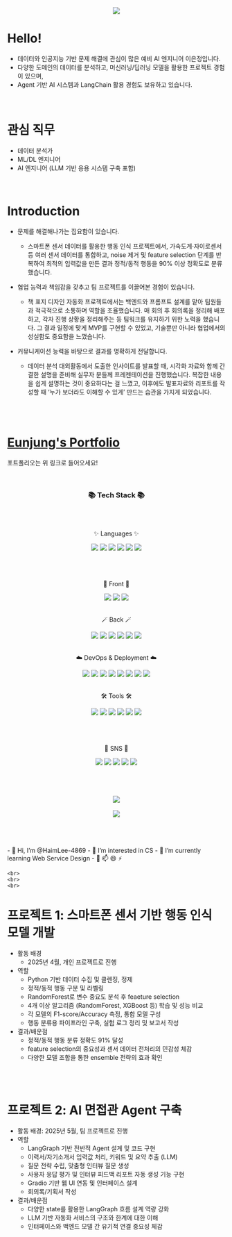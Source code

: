 <div align="center">
<img src="https://capsule-render.vercel.app/api?type=waving&color=efb6fc&height=200&section=header&text=Eunjung_Lee's Github!&fontColor=fbf5fc&fontSize=60&fontAlignY=40&animation=twinkling"/>
</div>

# Hello!
 - 데이터와 인공지능 기반 문제 해결에 관심이 많은 예비 AI 엔지니어 이은정입니다. 
 - 다양한 도메인의 데이터를 분석하고, 머신러닝/딥러닝 모델을 활용한 프로젝트 경험이 있으며, 
 - Agent 기반 AI 시스템과 LangChain 활용 경험도 보유하고 있습니다.
&nbsp;
	<br>
	<br>
	<br>

 # 관심 직무
 - 데이터 분석가 
 - ML/DL 엔지니어
 - AI 엔지니어 (LLM 기반 응용 시스템 구축 포함)
&nbsp;
	<br>
	<br>
	<br>
  # Introduction
 - 문제를 해결해나가는 집요함이 있습니다.
   - 스마트폰 센서 데이터를 활용한 행동 인식 프로젝트에서, 가속도계·자이로센서 등 여러 센서 데이터를 통합하고, noise 제거 및 feature selection 단계를 반복하여 최적의 입력값을 만든 결과 정적/동적 행동을 90% 이상 정확도로 분류했습니다.

 - 협업 능력과 책임감을 갖추고 팀 프로젝트를 이끌어본 경험이 있습니다.
   - 책 표지 디자인 자동화 프로젝트에서는 백엔드와 프롬프트 설계를 맡아 팀원들과 적극적으로 소통하며 역할을 조율했습니다. 매 회의 후 회의록을 정리해 배포하고, 각자 진행 상황을 정리해주는 등 팀워크를 유지하기 위한 노력을 했습니다. 그 결과 일정에 맞게 MVP를 구현할 수 있었고, 기술뿐만 아니라 협업에서의 성실함도 중요함을 느꼈습니다.

 - 커뮤니케이션 능력을 바탕으로 결과를 명확하게 전달합니다.
   - 데이터 분석 대외활동에서 도출한 인사이트를 발표할 때, 시각화 자료와 함께 간결한 설명을 준비해 실무자 분들께 프레젠테이션을 진행했습니다. 복잡한 내용을 쉽게 설명하는 것이 중요하다는 걸 느꼈고, 이후에도 발표자료와 리포트를 작성할 때 ‘누가 보더라도 이해할 수 있게’ 만드는 습관을 가지게 되었습니다.
&nbsp;
	<br>
	<br>
	<br>

# [Eunjung's Portfolio](https://haimlee-4869.github.io/)

포트폴리오는 위 링크로 들어오세요!

&nbsp;


<div align=center>
	<h3>📚 Tech Stack 📚</h3>
	<br>										
</div>



<div align="center">
	<br>
	<p>✨ Languages ✨</p>
	<!-- C -->
	<img src="https://img.shields.io/badge/C-A8B9CC?style=flat&logo=C&logoColor=white"/>
	<!-- C++ -->
	<img src="https://img.shields.io/badge/C++-00599C?style=flat&logo=Cplusplus&logoColor=white" />
	<!-- Java -->
 	<img src="https://img.shields.io/badge/Java-007396?style=flat&logo=Conda-Forge&logoColor=white" />
	<!-- Python -->
	<img src="https://img.shields.io/badge/-Python-3776AB?style=flat&logo=Python&logoColor=white"/>
	<!-- JavaScript -->
	<img src="https://img.shields.io/badge/JavaScript-F7DF1E?style=flat&logo=javascript&logoColor=white"/>
	<!-- MySQL -->
	<img src="https://img.shields.io/badge/MySQL-4479A1?style=flat&logo=MySQL&logoColor=white" />
	<br>
	<br>
	<br>
</div>


<div align="center">
	<br>
	<p>💎 Front 💎</p>
	<!-- React -->
	<img src="https://img.shields.io/badge/React-0D8ABC?style=flat&logo=React&logoColor=white" />
	<!-- Vue -->
 	<img src="https://img.shields.io/badge/Vue.js-4FC08D?style=flat&logo=Vue.js&logoColor=white"/>
	<!-- JavaScript -->
  	<img src="https://img.shields.io/badge/JavaScript-F7DF1E?style=flat&logo=javascript&logoColor=white"/>
	<br>
	<br>
</div>

<div align="center">
	<p>🪄 Back 🪄</p>
	<!-- Node.js -->
	<img src="https://img.shields.io/badge/Node.js-339933?style=flat&logo=Node.js&logoColor=white"/>	
	<!-- Flask -->
	<img src="https://img.shields.io/badge/Flask-000000?style=flat&logo=flask&logoColor=white"/>
	<!-- Spring -->
	<img src="https://img.shields.io/badge/Spring-6DB33F?style=flat&logo=Spring&logoColor=white"/>
 	<!-- Oracle -->
	<img src="https://img.shields.io/badge/ORACLE-F80000?style=flat&logo=oracle&logoColor=white"/>
	<!-- MongoDB -->
	<img src="https://img.shields.io/badge/MongoDB-47A248?style=flat&logo=MongoDB&logoColor=white"/>
	<!-- MySQL -->
	<img src="https://img.shields.io/badge/MySQL-4479A1?style=flat&logo=MySQL&logoColor=white" />
	<br>
	<br>
</div>

<div align="center">
	<p>☁️ DevOps & Deployment ☁️</p>
	<!-- Git -->
	<img src="https://img.shields.io/badge/Git-F05032?style=flat&logo=git&logoColor=white"/>
	<!-- Amazon AWS -->
	<img src="https://img.shields.io/badge/Amazon AWS-232F3E?style=flat&logo=amazonaws&logoColor=white"/>
	<!-- Docker -->
	<img src="https://img.shields.io/badge/Docker-2496ED?style=flat&logo=Docker&logoColor=white"/>
	<!-- Postman -->
 	<img src="https://img.shields.io/badge/Postman-FF6C37?style=flat&logo=Postman&logoColor=white"/>
	<!-- Linux -->
	<img src="https://img.shields.io/badge/Linux-FCC624?style=flat&logo=Linux&logoColor=white" />
 	<!-- Ubuntu -->
	<img src="https://img.shields.io/badge/Ubuntu-E95420?style=flat&logo=Ubuntu&logoColor=white"/>
	<!-- Google Colab -->
	<img src="https://img.shields.io/badge/googlecolab-F9AB00?style=flat&logo=googlecolab&logoColor=white">
	<!-- Anaconda -->
	<img src="https://img.shields.io/badge/Anaconda-44A833?style=flat&logo=Anaconda&logoColor=white"/>
	<br>
	<br>
</div>

<div align="center">
	<p>🛠 Tools 🛠</p>
	<!-- Visual Studio -->
	<img src="https://img.shields.io/badge/Visual%20Studio-a31ed4?style=flat&logo=VisualStudioCode&logoColor=white" />
	<!-- Visual Studio Code -->
	<img src="https://img.shields.io/badge/Visual%20Studio%20Code-007ACC?style=flat&logo=VisualStudioCode&logoColor=white" />
	<!-- Eclipse IDE -->
	<img src="https://img.shields.io/badge/Eclipse%20IDE-2C2255?style=flat&logo=EclipseIDE&logoColor=white" />
 	<!-- IntelliJ IDE -->
 	<img src="https://img.shields.io/badge/intellijidea-000000?style=flat&logo=intellijidea&logoColor=white" />	
	<!-- GitHub -->
	<img src="https://img.shields.io/badge/GitHub-181717?style=flat&logo=GitHub&logoColor=white" />	
	<!-- Anaconda -->
	<img src="https://img.shields.io/badge/Anaconda-44A833?style=flat&logo=Anaconda&logoColor=white"/>
	<br>
	<br>
	<br>
</div>




<div align="center">
  <br>
  <p>🎨 SNS 🎨</p>
  <a href="https://blog.naver.com/j_haim4869/" style="text-decoration: none;"><img src="https://img.shields.io/badge/Blog-2DB400?style=flat&logo=Blogger&logoColor=white" /></a>
  <a href="https://instagram.com/" style="text-decoration: none;"><img src="https://img.shields.io/badge/Instagram-E4405F?style=flat&logo=Instagram&logoColor=white" /></a>
  <a href="mailto:j_haim4869@naver.com" style="text-decoration: none;"><img src="https://img.shields.io/badge/Mail-30B980?style=flat&logo=Gmail&logoColor=white" /></a>
  <a href="https://www.notion.com/" style="text-decoration: none;"><img src="https://img.shields.io/badge/Notion-000000?style=flat&logo=Notion&logoColor=white" /></a>
  <a href="https://github.com/HaimLee-4869" style="text-decoration: none;"><img src="https://img.shields.io/badge/GitHub-181717?style=flat&logo=GitHub&logoColor=white" /></a>
  <br>
  <br>
  <br>
  <br>
  <br>
</div>




<!-- README STATS -->
</div>
<div align=center>
<img src="https://github-readme-stats.vercel.app/api/top-langs/?username=HaimLee-4869&layout=compact"><br><br>
<img src="https://github-readme-stats.vercel.app/api?username=HaimLee-4869&show_icons=true">
<br>
<br>
<br>
<br>
<br>
</div>


<div>
<!-- 자기소개 -->
- 👋 Hi, I’m @HaimLee-4869
- 👀 I’m interested in CS
- 🌱 I’m currently learning Web Service Design
- 💞️ 📫 😄 ⚡ 
</div>

<!---
HaimLee-4869/HaimLee-4869 is a ✨ special ✨ repository because its `README.md` (this file) appears on your GitHub profile.
You can click the Preview link to take a look at your changes.
--->
	<br>
	<br>
	<br>


# 프로젝트 1: 스마트폰 센서 기반 행동 인식 모델 개발
- 활동 배경
  - 2025년 4월, 개인 프로젝트로 진행
 - 역할
   - Python 기반 데이터 수집 및 클렌징, 정제
   - 정적/동적 행동 구분 및 라벨링
   - RandomForest로 변수 중요도 분석 후 feaeture selection
   - 4개 이상 알고리즘 (RandomForest, XGBoost 등) 학습 및 성능 비교
   - 각 모델의 F1-score/Accuracy 측정, 통합 모델 구성
   - 행동 분류용 파이프라인 구축, 실험 로그 정리 및 보고서 작성
 - 결과/배운점
   - 정적/동적 행동 분류 정확도 91% 달성
   - feature selection의 중요성과 센서 데이터 전처리의 민감성 체감
   - 다양한 모델 조합을 통한 ensemble 전략의 효과 확인 
&nbsp;
	<br>
	<br>
	<br>
 # 프로젝트 2: AI 면접관 Agent 구축
 - 활동 배경: 2025년 5월, 팀 프로젝트로 진행
 - 역할
   - LangGraph 기반 전반적 Agent 설계 및 코드 구현
   - 이력서/자기소개서 입력값 처리, 키워드 및 요약 추출 (LLM)
   - 질문 전략 수립, 맞춤형 인터뷰 질문 생성
   - 사용자 응답 평가 및 인터뷰 피드백 리포트 자동 생성 기능 구현
   - Gradio 기반 웹 UI 연동 및 인터페이스 설계
   - 회의록/기획서 작성
 - 결과/배운점
   - 다양한 state를 활용한 LangGraph 흐름 설계 역량 강화
   - LLM 기반 자동화 서비스의 구조와 한계에 대한 이해
   - 인터페이스와 백엔드 모델 간 유기적 연결 중요성 체감
&nbsp;
	<br>
	<br>
	<br>

